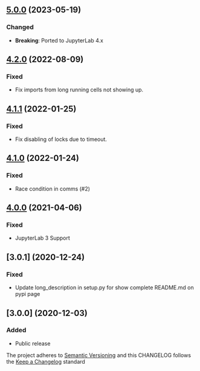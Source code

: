 ## [5.0.0](https://github.com/deshaw/jupyterlab-pyflyby/compare/v4.2.0...v5.0.0) (2023-05-19)

### Changed

- **Breaking**: Ported to JupyterLab 4.x

## [4.2.0](https://github.com/deshaw/jupyterlab-pyflyby/compare/v4.1.1...v4.2.0) (2022-08-09)

### Fixed

- Fix imports from long running cells not showing up.

## [4.1.1](https://github.com/deshaw/jupyterlab-pyflyby/compare/v4.1.0...v4.1.1) (2022-01-25)

### Fixed

- Fix disabling of locks due to timeout.

## [4.1.0](https://github.com/deshaw/jupyterlab-pyflyby/compare/v4.0.0...v4.1.0) (2022-01-24)

### Fixed

- Race condition in comms (#2)

## [4.0.0](https://github.com/deshaw/jupyterlab-pyflyby/compare/v3.0.1...v4.0.0) (2021-04-06)

### Fixed

- JupyterLab 3 Support

## [3.0.1] (2020-12-24)

### Fixed

- Update long_description in setup.py for show complete README.md on pypi page

## [3.0.0] (2020-12-03)

### Added

- Public release

The project adheres to [Semantic Versioning](https://semver.org/spec/v2.0.0.html) and
this CHANGELOG follows the [Keep a Changelog](https://keepachangelog.com/en/1.0.0/) standard
